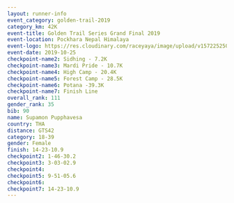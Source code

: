 ```yaml
---
layout: runner-info 
event_category: golden-trail-2019 
category_km: 42K 
event-title: Golden Trail Series Grand Final 2019 
event-location: Pockhara Nepal Himalaya 
event-logo: https://res.cloudinary.com/raceyaya/image/upload/v1572252502/logo/goldentrail-2019_k6n0ge.jpg 
event-date: 2019-10-25 
checkpoint-name2: Sidhing - 7.2K
checkpoint-name3: Mardi Pride - 10.7K
checkpoint-name4: High Camp - 20.4K
checkpoint-name5: Forest Camp - 28.5K 
checkpoint-name6: Potana -39.3K
checkpoint-name7: Finish Line
overall_rank: 111
gender_rank: 35
bib: 90
name: Supamon Pupphavesa
country: THA
distance: GTS42
category: 18-39
gender: Female
finish: 14-23-10.9
checkpoint2: 1-46-30.2
checkpoint3: 3-03-02.9
checkpoint4: 
checkpoint5: 9-51-05.6
checkpoint6: 
checkpoint7: 14-23-10.9
---
```

